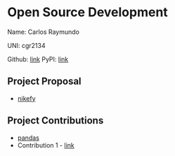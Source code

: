# Open Source Development

Name: Carlos Raymundo

UNI: cgr2134

Github: [link](https://github.com/cgr2134)
PyPI: [link](https://pypi.org/user/cgr2134/)

## Project Proposal

* [nikefy](../projects/python/nikefy.md)

## Project Contributions

* [pandas](../projects/python/pandas.md)
* Contribution 1 - [link](https://github.com/Slendergo/ROTMG-X34.2.1/pull/1)
